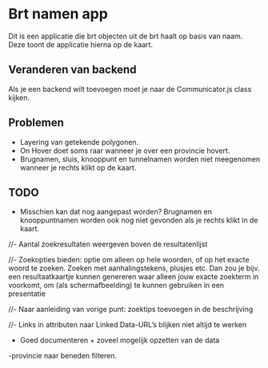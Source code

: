 # Brt namen app  
Dit is een applicatie die brt objecten uit de brt haalt op basis van naam. Deze toont de applicatie hierna op de kaart.

## Veranderen van backend
Als je een backend wilt toevoegen moet je naar de Communicator.js class kijken.

## Problemen
- Layering van getekende polygonen.
- On Hover doet soms raar wanneer je over een provincie hovert.
- Brugnamen, sluis, knooppunt en tunnelnamen worden niet meegenomen wanneer je rechts klikt op de kaart.



## TODO
- Misschien kan dat nog aangepast worden? Brugnamen en knooppuntnamen worden ook nog niet gevonden als je rechts klikt in de kaart.
 
//- Aantal zoekresultaten weergeven boven de resultatenlijst

//- Zoekopties bieden: optie om alleen op hele woorden, of op het exacte woord te zoeken. Zoeken met aanhalingstekens, plusjes etc. Dan zou je bijv. een resultaatkaartje kunnen genereren waar alleen jouw exacte zoekterm in voorkomt, om (als schermafbeelding) te kunnen gebruiken in een presentatie

//- Naar aanleiding van vorige punt: zoektips toevoegen in de beschrijving

//- Links in attributen naar Linked Data-URL’s blijken niet altijd te werken

- Goed documenteren + zoveel mogelijk opzetten van de data

-provincie naar beneden filteren.
